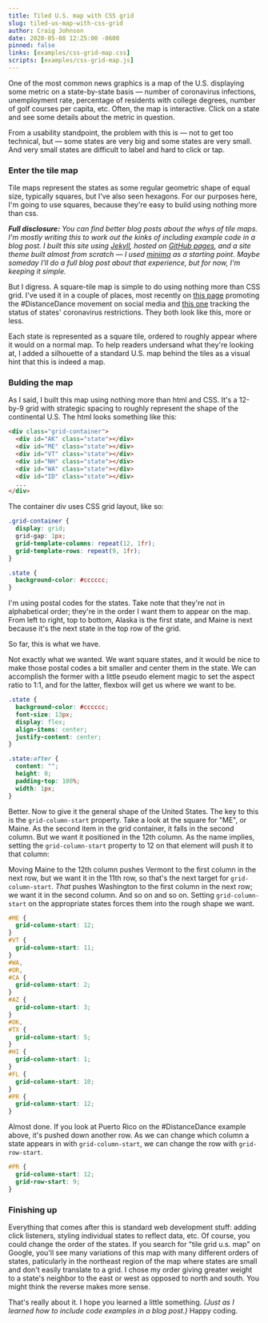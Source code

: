 ```yaml
---
title: Tiled U.S. map with CSS grid
slug: tiled-us-map-with-css-grid
author: Craig Johnson
date: 2020-05-08 12:25:00 -0600
pinned: false
links: [examples/css-grid-map.css]
scripts: [examples/css-grid-map.js]
---
```


One of the most common news graphics is a map of the U.S. displaying some metric on a state-by-state basis — number of coronavirus infections, unemployment rate, percentage of residents with college degrees, number of golf courses per capita, etc. Often, the map is interactive. Click on a state and see some details about the metric in question.

From a usability standpoint, the problem with this is — not to get too technical, but — some states are very big and some states are very small. And very small states are difficult to label and hard to click or tap.

<!-- {% include image.html url="assets/img/examples/usmap.jpg" %} -->

### Enter the tile map

Tile maps represent the states as some regular geometric shape of equal size, typically squares, but I've also seen hexagons. For our purposes here, I'm going to use squares, because they're easy to build using nothing more than css.

_**Full disclosure:** You can find better blog posts about the whys of tile maps. I'm mostly writing this to work out the kinks of including example code in a blog post. I built this site using [Jekyll](https://jekyllrb.com/), hosted on [GitHub pages](https://pages.github.com/), and a site theme built almost from scratch — I used [minima](https://github.com/jekyll/minima) as a starting point. Maybe someday I'll do a full blog post about that experience, but for now, I'm keeping it simple._

But I digress. A square-tile map is simple to do using nothing more than CSS grid. I've used it in a couple of places, most recently on [this page](https://www.usatoday.com/storytelling/distancedance/) promoting the #DistanceDance movement on social media and [this one](https://www.usatoday.com/storytelling/coronavirus-reopening-america-map/) tracking the status of states' coronavirus restrictions. They both look like this, more or less.

<!-- {% include image.html url="assets/img/examples/distance-dance.jpg" %} -->

Each state is represented as a square tile, ordered to roughly appear where it would on a normal map. To help readers undersand what they're looking at, I added a silhouette of a standard U.S. map behind the tiles as a visual hint that this is indeed a map.

### Bulding the map

As I said, I built this map using nothing more than html and CSS. It's a 12-by-9 grid with strategic spacing to roughly represent the shape of the continental U.S. The html looks something like this:

```html
<div class="grid-container">
  <div id="AK" class="state"></div>
  <div id="ME" class="state"></div>
  <div id="VT" class="state"></div>
  <div id="NH" class="state"></div>
  <div id="WA" class="state"></div>
  <div id="ID" class="state"></div>
  ...
</div>
```

The container div uses CSS grid layout, like so:

```css
.grid-container {
  display: grid;
  grid-gap: 1px;
  grid-template-columns: repeat(12, 1fr);
  grid-template-rows: repeat(9, 1fr);
}

.state {
  background-color: #cccccc;
}
```

I'm using postal codes for the states. Take note that they're not in alphabetical order; they're in the order I want them to appear on the map. From left to right, top to bottom, Alaska is the first state, and Maine is next because it's the next state in the top row of the grid.

So far, this is what we have.

<!-- {% include snippets.html class="css-grid-map grid-container" id="map-1" %} -->

Not exactly what we wanted. We want square states, and it would be nice to make those postal codes a bit smaller and center them in the state. We can accomplish the former with a little pseudo element magic to set the aspect ratio to 1:1, and for the latter, flexbox will get us where we want to be.

```css
.state {
  background-color: #cccccc;
  font-size: 13px;
  display: flex;
  align-items: center;
  justify-content: center;
}

.state:after {
  content: "";
  height: 0;
  padding-top: 100%;
  width: 1px;
}
```

<!-- {% include snippets.html class="css-grid-map grid-container square" id="map-2" %} -->

Better. Now to give it the general shape of the United States. The key to this is the `grid-column-start` property. Take a look at the square for "ME", or Maine. As the second item in the grid container, it falls in the second column. But we want it positioned in the 12th column. As the name implies, setting the `grid-column-start` property to 12 on that element will push it to that column:

<!-- {% include snippets.html class="css-grid-map grid-container square" id="map-3" %} -->

Moving Maine to the 12th column pushes Vermont to the first column in the next row, but we want it in the 11th row, so that's the next target for `grid-column-start`. _That_ pushes Washington to the first column in the next row; we want it in the second column. And so on and so on. Setting `grid-column-start` on the appropriate states forces them into the rough shape we want.

```css
#ME {
  grid-column-start: 12;
}
#VT {
  grid-column-start: 11;
}
#WA,
#OR,
#CA {
  grid-column-start: 2;
}
#AZ {
  grid-column-start: 3;
}
#OK,
#TX {
  grid-column-start: 5;
}
#HI {
  grid-column-start: 1;
}
#FL {
  grid-column-start: 10;
}
#PR {
  grid-column-start: 12;
}
```

<!-- {% include snippets.html class="css-grid-map grid-container square adjusted" id="map-4" %} -->

Almost done. If you look at Puerto Rico on the #DistanceDance example above, it's pushed down another row. As we can change which column a state appears in with `grid-column-start`, we can change the row with `grid-row-start`.

```css
#PR {
  grid-column-start: 12;
  grid-row-start: 9;
}
```

<!-- {% include snippets.html class="css-grid-map grid-container square adjusted" id="map-5" %} -->

### Finishing up

Everything that comes after this is standard web development stuff: adding click listeners, styling individual states to reflect data, etc. Of course, you could change the order of the states. If you search for "tile grid u.s. map" on Google, you'll see many variations of this map with many different orders of states, paticularly in the northeast region of the map where states are small and don't easily translate to a grid. I chose my order giving greater weight to a state's neighbor to the east or west as opposed to north and south. You might think the reverse makes more sense.

That's really about it. I hope you learned a little something. _(Just as I learned how to include code examples in a blog post.)_ Happy coding.
